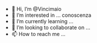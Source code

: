 - 👋 Hi, I’m @Vincimaio
- 👀 I’m interested in ... conoscenza
- 🌱 I’m currently learning ...
- 💞️ I’m looking to collaborate on ...
- 📫 How to reach me ...

<!---
Vincimaio/Vincimaio is a ✨ special ✨ repository because its `README.md` (this file) appears on your GitHub profile.
You can click the Preview link to take a look at your changes.
--->
